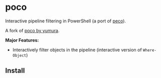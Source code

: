 # poco
Interactive pipeline filtering in PowerShell (a port of [peco](https://github.com/peco/peco)).

A fork of [poco by yumura](https://gist.github.com/yumura/8df37c22ae1b7942dec7).

**Major Features:**

- Interactively filter objects in the pipeline (interactive version of `Where-Object`)

## Install
